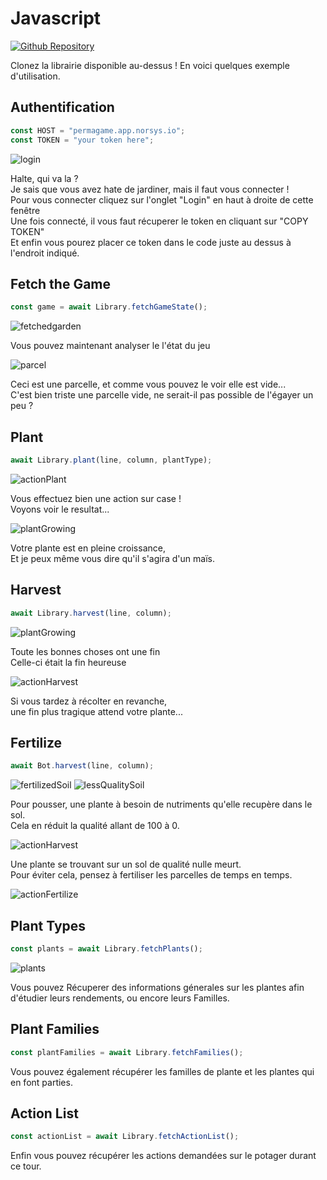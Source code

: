 # Javascript

[![Github Repository](https://img.shields.io/badge/Repository-Github-f5f5f5.svg)](https://github.com/Permagame-2021/js-bot/)

Clonez la librairie disponible au-dessus ! En voici quelques exemple d'utilisation.

## Authentification

```js
const HOST = "permagame.app.norsys.io";
const TOKEN = "your token here";
```

<img src="https://raw.githubusercontent.com/Permagame-2021/js-bot/master/screenshots/login.png" title="login" className="otherImages">

Halte, qui va la ?<br/>
Je sais que vous avez hate de jardiner, mais il faut vous connecter !<br/>
Pour vous connecter cliquez sur l'onglet "Login" en haut à droite de cette fenêtre<br/>
Une fois connecté, il vous faut récuperer le token en cliquant sur "COPY TOKEN"<br/>
Et enfin vous pourez placer ce token dans le code juste au dessus à l'endroit indiqué.

## Fetch the Game

```js
const game = await Library.fetchGameState();
```

<img src="https://raw.githubusercontent.com/Permagame-2021/js-bot/master/screenshots/fetchedGarden.png" title="fetchedgarden" className="fetchedGarden">

Vous pouvez maintenant analyser le l'état du jeu

<img src="https://raw.githubusercontent.com/Permagame-2021/js-bot/master/screenshots/fertilizedSoil.png" title="parcel" className="otherImages" />

Ceci est une parcelle, et comme vous pouvez le voir elle est vide... <br/>
C'est bien triste une parcelle vide, ne serait-il pas possible de l'égayer un peu ?

## Plant

```js
await Library.plant(line, column, plantType);
```

<img src="https://raw.githubusercontent.com/Permagame-2021/js-bot/master/screenshots/actionPlant.png" title="actionPlant" className="otherImages">

Vous effectuez bien une action sur case !<br/>
Voyons voir le resultat...

<img src="https://raw.githubusercontent.com/Permagame-2021/js-bot/master/screenshots/plantGrowing.png" title="plantGrowing" className="otherImages">

Votre plante est en pleine croissance,<br/>
Et je peux même vous dire qu'il s'agira d'un maïs.

## Harvest

```js
await Library.harvest(line, column);
```

<img src="https://raw.githubusercontent.com/Permagame-2021/js-bot/master/screenshots/actionHarvest.png" title="plantGrowing" className="otherImages">

Toute les bonnes choses ont une fin<br/>
Celle-ci était la fin heureuse

<img src="https://raw.githubusercontent.com/Permagame-2021/js-bot/master/screenshots/plantDead.png" title="actionHarvest" className="otherImages">

Si vous tardez à récolter en revanche,<br/>
une fin plus tragique attend votre plante...

## Fertilize

```js
await Bot.harvest(line, column);
```

<img src="https://raw.githubusercontent.com/Permagame-2021/js-bot/master/screenshots/fertilizedSoil.png" title="fertilizedSoil" className="otherImages">
<img src="https://raw.githubusercontent.com/Permagame-2021/js-bot/master/screenshots/lessQualitySoil.png" title="lessQualitySoil" className="otherImages">

Pour pousser, une plante à besoin de nutriments qu'elle recupère dans le sol.<br/>
Cela en réduit la qualité allant de 100 à 0.

<img src="https://raw.githubusercontent.com/Permagame-2021/js-bot/master/screenshots/plantDeadNoQuality.png" title="actionHarvest" className="otherImages">

Une plante se trouvant sur un sol de qualité nulle meurt.<br/>
Pour éviter cela, pensez à fertiliser les parcelles de temps en temps.

<img src="https://raw.githubusercontent.com/Permagame-2021/js-bot/master/screenshots/actionFertilize.png" title="actionFertilize" className="otherImages">

## Plant Types

```js
const plants = await Library.fetchPlants();
```

<img src="https://raw.githubusercontent.com/Permagame-2021/java-bot/master/screenshots/plants.png" title="plants" className="otherImages">

Vous pouvez Récuperer des informations génerales sur les plantes afin d'étudier leurs rendements, ou encore leurs Familles.

## Plant Families

```js
const plantFamilies = await Library.fetchFamilies();
```

Vous pouvez également récupérer les familles de plante et les plantes qui en font parties.

## Action List

```js
const actionList = await Library.fetchActionList();
```

Enfin vous pouvez récupérer les actions demandées sur le potager durant ce tour.
